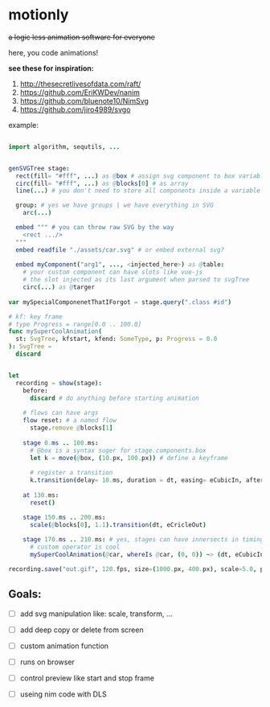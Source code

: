 # motionly
~~a logic less animation software for everyone~~

here, you code animations!

**see these for inspiration:**
1. http://thesecretlivesofdata.com/raft/
2. https://github.com/EriKWDev/nanim
3. https://github.com/bluenote10/NimSvg
4. https://github.com/jiro4989/svgo

example: 
```nim

import algorithm, sequtils, ...


genSVGTree stage:
  rect(fill= "#fff", ...) as @box # assign svg component to box variable
  circ(fill= "#fff", ...) as @blocks[0] # as array
  line(...) # you don't need to store all components inside a variable

  group: # yes we have groups | we have everything in SVG
    arc(...)  

  embed """ # you can throw raw SVG by the way
    <rect .../>
  """
  embed readfile "./assets/car.svg" # or embed external svg?
  
  embed myComponent("arg1", ..., <injected_here>) as @table:
    # your custom component can have slots like vue-js
    # the slot injected as its last argument when parsed to svgTree
    circ(...) as @targer
      
var mySpecialComponenetThatIForgot = stage.query(".class #id")

# kf: key frame
# type Progress = range[0.0 .. 100.0]
func mySuperCoolAnimation(
  st: SvgTree, kfstart, kfend: SomeType, p: Progress = 0.0
): SvgTree =
  discard


let 
  recording = show(stage):
    before:
      discard # do anything before starting animation
    
    # flows can have args
    flow reset: # a named flow
      stage.remove @blocks[1]
    
    stage 0.ms .. 100.ms:
      # @box is a syntax suger for stage.components.box
      let k = move(@box, (10.px, 100.px)) # define a keyframe
      
      # register a transition 
      k.transition(delay= 10.ms, duration = dt, easing= eCubicIn, after = reset)
        
    at 130.ms:
      reset()      

    stage 150.ms .. 200.ms:
      scale(@blocks[0], 1.1).transition(dt, eCricleOut)
      
    stage 170.ms .. 210.ms: # yes, stages can have innersects in timing
      # custom operator is cool
      mySuperCoolAnimation(@car, whereIs @car, (0, 0)) ~> (dt, eCubicIn) 

recording.save("out.gif", 120.fps, size=(1000.px, 400.px), scale=5.0, preview = 0.ms .. 1000.ms, repeat= 1)
```

## Goals:
* [ ] add svg manipulation like: scale, transform, ...
* [ ] add deep copy or delete from screen
* [ ] custom animation function
* [ ] runs on browser
* [ ] control preview like start and stop frame
* [ ] useing nim code with DLS

